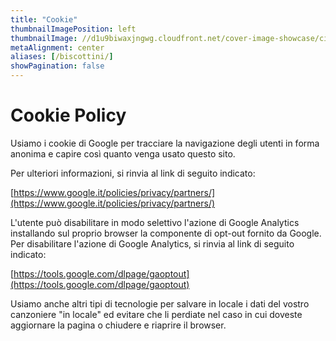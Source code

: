 ```yaml
---
title: "Cookie"
thumbnailImagePosition: left
thumbnailImage: //d1u9biwaxjngwg.cloudfront.net/cover-image-showcase/city-750.jpg
metaAlignment: center
aliases: [/biscottini/]
showPagination: false
---
```


# Cookie Policy

Usiamo i cookie di Google per tracciare la navigazione degli utenti in forma anonima e capire così quanto venga usato questo sito. 

Per ulteriori informazioni, si rinvia al link di seguito indicato:

[https://www.google.it/policies/privacy/partners/](https://www.google.it/policies/privacy/partners/)

L'utente può disabilitare in modo selettivo l'azione di Google Analytics installando sul proprio browser la componente di opt-out fornito da Google. Per disabilitare l'azione di Google Analytics, si rinvia al link di seguito indicato:

[https://tools.google.com/dlpage/gaoptout](https://tools.google.com/dlpage/gaoptout)

Usiamo anche altri tipi di tecnologie per salvare in locale i dati del vostro canzoniere "in locale" ed evitare che li perdiate nel caso in cui doveste aggiornare la pagina o chiudere e riaprire il browser. 

